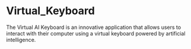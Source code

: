 # Virtual_Keyboard
The Virtual AI Keyboard is an innovative application that allows users to interact with their computer using a virtual keyboard powered by artificial intelligence.
